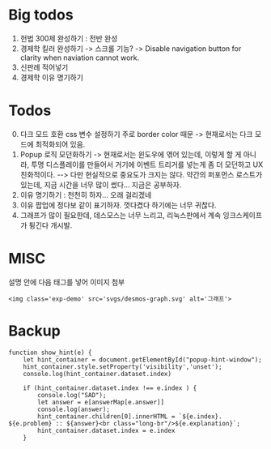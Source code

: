 # Big todos

1. 헌법 300제 완성하기 : 전반 완성
2. 경제학 킬러 완성하기
    -> 스크롤 기능?
    -> Disable navigation button for clarity when naviation cannot work.
3. 신판례 적어넣기
4. 경제학 이유 명기하기

# Todos

0. 다크 모드 호환 css 변수 설정하기 주로 border color 때문
    -> 현재로서는 다크 모드에 최적화되어 있음.
0. Popup 로직 모던화하기
    -> 현재로서는 윈도우에 엮어 있는데, 이렇게 할 게 아니라, 투명 디스플레이를 만들어서 거기에 이벤트 트리거를 넣는게 좀 더 모던하고 UX 친화적이다. 
    --> 다만 현실적으로 중요도가 크지는 않다. 약간의 퍼포먼스 로스트가 있는데, 지금 시간을 너무 많이 썼다... 지금은 공부하자.
1. 이유 명기하기 : 천천히 하자... 오래 걸리겠네
0. 이유 팝업에 정다보 같이 표기하자. 껏다켰다 하기에는 너무 귀찮다.
2. 그래프가 많이 필요한데, 데스모스는 너무 느리고, 리눅스판에서 계속 잉크스케이프가 튕긴다 개시발.

# MISC

설명 안에 다음 태그를 넣어 이미지 첨부 

```
<img class='exp-demo' src='svgs/desmos-graph.svg' alt='그래프'>
```

# Backup

```
function show_hint(e) {
	let hint_container = document.getElementById("popup-hint-window");
	hint_container.style.setProperty('visibility','unset');
    console.log(hint_container.dataset.index)

	if (hint_container.dataset.index !== e.index ) {
        console.log("SAD");
        let answer = e[answerMap[e.answer]]
        console.log(answer);
		hint_container.children[0].innerHTML = `${e.index}. ${e.problem} :: ${answer}<br class="long-br"/>${e.explanation}`;
		hint_container.dataset.index = e.index 
	} 
```

